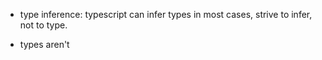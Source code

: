 - type inference: typescript can infer types in most cases, strive to infer, not to type.

- types aren't
